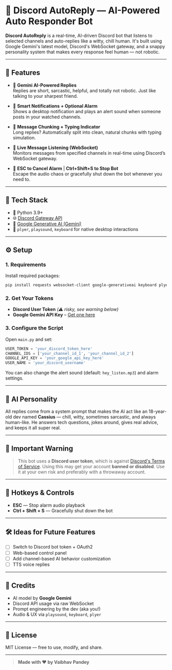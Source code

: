 # 🤖 Discord AutoReply — AI-Powered Auto Responder Bot

**Discord AutoReply** is a real-time, AI-driven Discord bot that listens to selected channels and auto-replies like a witty, chill human. It's built using Google Gemini's latest model, Discord's WebSocket gateway, and a snappy personality system that makes every response feel human — not robotic.

---

## 🚀 Features

- 🧠 **Gemini AI-Powered Replies**  
  Replies are short, sarcastic, helpful, and totally not robotic. Just like talking to your sharpest friend.

- 🔔 **Smart Notifications + Optional Alarm**  
  Shows a desktop notification and plays an alert sound when someone posts in your watched channels.

- 🧵 **Message Chunking + Typing Indicator**  
  Long replies? Automatically split into clean, natural chunks with typing simulation.

- 🔁 **Live Message Listening (WebSocket)**  
  Monitors messages from specified channels in real-time using Discord’s WebSocket gateway.

- 🛑 **ESC to Cancel Alarm** | **Ctrl+Shift+S to Stop Bot**  
  Escape the audio chaos or gracefully shut down the bot whenever you need to.

---

## 🧩 Tech Stack

- 🐍 Python 3.9+
- 🌐 [Discord Gateway API](https://discord.com/developers/docs/topics/gateway)
- 🧠 [Google Generative AI (Gemini)](https://aistudio.google.com/)
- 🔔 `plyer`, `playsound`, `keyboard` for native desktop interactions

---

## ⚙️ Setup

### 1. Requirements

Install required packages:

```bash
pip install requests websocket-client google-generativeai keyboard plyer playsound
````

### 2. Get Your Tokens

* **Discord User Token** *(⚠️ risky, see warning below)*
* **Google Gemini API Key** – [Get one here](https://aistudio.google.com/app/apikey)

### 3. Configure the Script

Open `main.py` and set:

```python
USER_TOKEN = 'your_discord_token_here'
CHANNEL_IDS = ['your_channel_id_1', 'your_channel_id_2']
GOOGLE_API_KEY = 'your_google_api_key_here'
USER_NAME = 'your_discord_username'
```

You can also change the alert sound (default: `hey_listen.mp3`) and alarm settings.

---

## 🧠 AI Personality

All replies come from a system prompt that makes the AI act like an 18-year-old dev named **Cassius** — chill, witty, sometimes sarcastic, and always human-like.
He answers tech questions, jokes around, gives real advice, and keeps it all super real.

---

## 🚨 Important Warning

> This bot uses a **Discord user token**, which is against [Discord's Terms of Service](https://discord.com/terms).
> Using this may get your account **banned or disabled**. Use it at your own risk and preferably with a throwaway account.

---

## 📌 Hotkeys & Controls

* **ESC** — Stop alarm audio playback
* **Ctrl + Shift + S** — Gracefully shut down the bot

---

## 🛠️ Ideas for Future Features

* [ ] Switch to Discord bot token + OAuth2
* [ ] Web-based control panel
* [ ] Add channel-based AI behavior customization
* [ ] TTS voice replies

---

## 🙏 Credits

* AI model by **Google Gemini**
* Discord API usage via raw WebSocket
* Prompt engineering by the dev (aka you!)
* Audio & UX via `playsound`, `keyboard`, `plyer`

---

## 📄 License

MIT License — free to use, modify, and share.

---

> **Made with ❤️ by Vaibhav Pandey**


